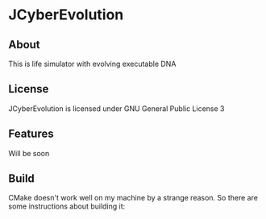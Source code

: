 # JCyberEvolution
 
## About
This is life simulator with evolving executable DNA

## License
JCyberEvolution is licensed under GNU General Public License 3

## Features
Will be soon

## Build
CMake doesn't work well on my machine by a strange reason.
So there are some instructions about building it:

